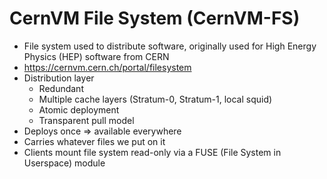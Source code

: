CernVM File System (CernVM-FS)
==============================

* File system used to distribute software, originally used for High Energy Physics (HEP) software from CERN
* https://cernvm.cern.ch/portal/filesystem
* Distribution layer
  * Redundant
  * Multiple cache layers (Stratum-0, Stratum-1, local squid)
  * Atomic deployment
  * Transparent pull model
* Deploys once => available everywhere
* Carries whatever files we put on it
* Clients mount file system read-only via a FUSE (File System in Userspace) module
